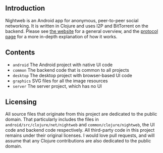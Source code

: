 ## Introduction

Nightweb is an Android app for anonymous, peer-to-peer social networking. It is written in Clojure and uses I2P and BitTorrent on the backend. Please see [the website](http://nightweb.net) for a general overview, and the [protocol page](http://nightweb.net/protocol.html) for a more in-depth explanation of how it works.

## Contents

- `android` The Android project with native UI code
- `common` The backend code that is common to all projects
- `desktop` The desktop project with browser-based UI code
- `graphics` SVG files for all the image resources
- `server` The server project, which has no UI

## Licensing

All source files that originate from this project are dedicated to the public domain. That particularly includes the files in `android/src/clojure/net/nightweb` and `common/clojure/nightweb`, the UI code and backend code respectively. All third-party code in this project remains under their original licenses. I would love pull requests, and will assume that any Clojure contributions are also dedicated to the public domain.
